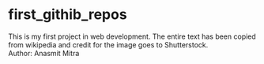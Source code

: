 # first_githib_repos
This is my first project in web development. The entire text has been copied from wikipedia and credit for the image goes to Shutterstock.
<br>
Author: Anasmit Mitra
